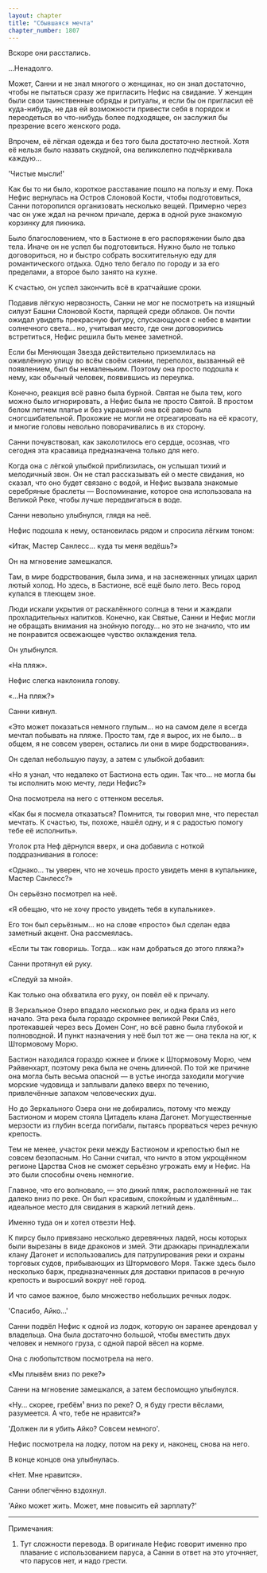 ```yaml
---
layout: chapter
title: "Сбывшаяся мечта"
chapter_number: 1807
---
```




Вскоре они расстались.

...Ненадолго.

Может, Санни и не знал многого о женщинах, но он знал достаточно, чтобы не пытаться сразу же пригласить Нефис на свидание. У женщин были свои таинственные обряды и ритуалы, и если бы он пригласил её куда-нибудь, не дав ей возможности привести себя в порядок и переодеться во что-нибудь более подходящее, он заслужил бы презрение всего женского рода.

Впрочем, её лёгкая одежда и без того была достаточно лестной. Хотя её нельзя было назвать скудной, она великолепно подчёркивала каждую...

'Чистые мысли!'

Как бы то ни было, короткое расставание пошло на пользу и ему. Пока Нефис вернулась на Остров Слоновой Кости, чтобы подготовиться, Санни поторопился организовать несколько вещей. Примерно через час он уже ждал на речном причале, держа в одной руке знакомую корзинку для пикника.

Было благословением, что в Бастионе в его распоряжении было два тела. Иначе он не успел бы подготовиться. Нужно было не только договориться, но и быстро собрать восхитительную еду для романтического отдыха. Одно тело бегало по городу и за его пределами, а второе было занято на кухне.

К счастью, он успел закончить всё в кратчайшие сроки.

Подавив лёгкую нервозность, Санни не мог не посмотреть на изящный силуэт Башни Слоновой Кости, парящей среди облаков. Он почти ожидал увидеть прекрасную фигуру, спускающуюся с небес в мантии солнечного света... но, учитывая место, где они договорились встретиться, Нефис решила быть менее заметной.

Если бы Меняющая Звезда действительно приземлилась на оживлённую улицу во всём своём сиянии, переполох, вызванный её появлением, был бы немаленьким. Поэтому она просто подошла к нему, как обычный человек, появившись из переулка.

Конечно, реакция всё равно была бурной. Святая не была тем, кого можно было игнорировать, а Нефис была не просто Святой. В простом белом летнем платье и без украшений она всё равно была сногсшибательной. Прохожие не могли не отреагировать на её красоту, и многие головы невольно поворачивались в их сторону.

Санни почувствовал, как заколотилось его сердце, осознав, что сегодня эта красавица предназначена только для него.

Когда она с лёгкой улыбкой приблизилась, он услышал тихий и мелодичный звон. Он не стал рассказывать ей о месте свидания, но сказал, что оно будет связано с водой, и Нефис вызвала знакомые серебряные браслеты — Воспоминание, которое она использовала на Великой Реке, чтобы лучше передвигаться в воде.

Санни невольно улыбнулся, глядя на неё.

Нефис подошла к нему, остановилась рядом и спросила лёгким тоном:

«Итак, Мастер Санлесс... куда ты меня ведёшь?»

Он на мгновение замешкался.

Там, в мире бодрствования, была зима, и на заснеженных улицах царил лютый холод. Но здесь, в Бастионе, всё ещё было лето. Весь город купался в тлеющем зное.

Люди искали укрытия от раскалённого солнца в тени и жаждали прохладительных напитков. Конечно, как Святые, Санни и Нефис могли не обращать внимания на знойную погоду... но это не значило, что им не понравится освежающее чувство охлаждения тела.

Он улыбнулся.

«На пляж».

Нефис слегка наклонила голову.

«...На пляж?»

Санни кивнул.

«Это может показаться немного глупым... но на самом деле я всегда мечтал побывать на пляже. Просто там, где я вырос, их не было... в общем, я не совсем уверен, остались ли они в мире бодрствования».

Он сделал небольшую паузу, а затем с улыбкой добавил:

«Но я узнал, что недалеко от Бастиона есть один. Так что... не могла бы ты исполнить мою мечту, леди Нефис?»

Она посмотрела на него с оттенком веселья.

«Как бы я посмела отказаться? Помнится, ты говорил мне, что перестал мечтать. К счастью, ты, похоже, нашёл одну, и я с радостью помогу тебе её исполнить».

Уголок рта Неф дёрнулся вверх, и она добавила с ноткой поддразнивания в голосе:

«Однако... ты уверен, что не хочешь просто увидеть меня в купальнике, Мастер Санлесс?»

Он серьёзно посмотрел на неё.

«Я обещаю, что не хочу просто увидеть тебя в купальнике».

Его тон был серьёзным... но на слове «просто» был сделан едва заметный акцент. Она рассмеялась.

«Если ты так говоришь. Тогда... как нам добраться до этого пляжа?»

Санни протянул ей руку.

«Следуй за мной».

Как только она обхватила его руку, он повёл её к причалу.

В Зеркальное Озеро впадало несколько рек, и одна брала из него начало. Эта река была гораздо скромнее великой Реки Слёз, протекавшей через весь Домен Сонг, но всё равно была глубокой и полноводной. И пункт назначения у неё был тот же — она текла на юг, к Штормовому Морю.

Бастион находился гораздо южнее и ближе к Штормовому Морю, чем Рэйвенхарт, поэтому река была не очень длинной. По той же причине она могла быть весьма опасной — в устье иногда заходили могучие морские чудовища и заплывали далеко вверх по течению, привлечённые запахом человеческих душ.

Но до Зеркального Озера они не добирались, потому что между Бастионом и морем стояла Цитадель клана Дагонет. Могущественные мерзости из глубин всегда погибали, пытаясь прорваться через речную крепость.

Тем не менее, участок реки между Бастионом и крепостью был не совсем безопасным. Но Санни считал, что ничто в этом укрощённом регионе Царства Снов не сможет серьёзно угрожать ему и Нефис. На это были способны очень немногие.

Главное, что его волновало, — это дикий пляж, расположенный не так далеко вниз по реке. Он был красивым, спокойным и удалённым... идеальное место для свидания в жаркий летний день.

Именно туда он и хотел отвезти Неф.

К пирсу было привязано несколько деревянных ладей, носы которых были вырезаны в виде драконов и змей. Эти драккары принадлежали клану Дагонет и использовались для патрулирования реки и охраны торговых судов, прибывающих из Штормового Моря. Также здесь было несколько барж, предназначенных для доставки припасов в речную крепость и выросший вокруг неё город.

И что самое важное, было множество небольших речных лодок.

'Спасибо, Айко...'

Санни подвёл Нефис к одной из лодок, которую он заранее арендовал у владельца. Она была достаточно большой, чтобы вместить двух человек и немного груза, с одной парой вёсел на корме.

Она с любопытством посмотрела на него.

«Мы плывём вниз по реке?»

Санни на мгновение замешкался, а затем беспомощно улыбнулся.

«Ну... скорее, гребём¹ вниз по реке? О, я буду грести вёслами, разумеется. А что, тебе не нравится?»

'Должен ли я убить Айко? Совсем немного'.

Нефис посмотрела на лодку, потом на реку и, наконец, снова на него.

В конце концов она улыбнулась.

«Нет. Мне нравится».

Санни облегчённо вздохнул.

'Айко может жить. Может, мне повысить ей зарплату?'

***

Примечания:

1. Тут сложности перевода. В оригинале Нефис говорит именно про плавание с использованием паруса, а Санни в ответ на это уточняет, что парусов нет, и надо грести.

